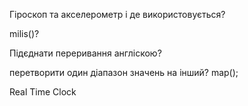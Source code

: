 Гіроскоп та акселерометр і де використовується?

milis()?

Підєднати переривання англіскою?

перетворити один діапазон значень на інший?
map(); 

Real Time Clock
